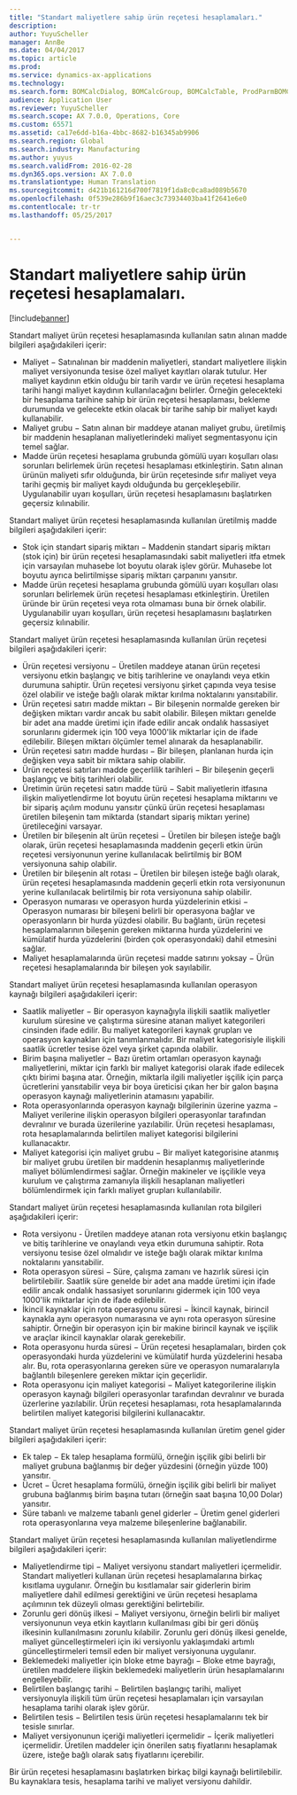 ```yaml
---
title: "Standart maliyetlere sahip ürün reçetesi hesaplamaları."
description: 
author: YuyuScheller
manager: AnnBe
ms.date: 04/04/2017
ms.topic: article
ms.prod: 
ms.service: dynamics-ax-applications
ms.technology: 
ms.search.form: BOMCalcDialog, BOMCalcGroup, BOMCalcTable, ProdParmBOMCalc
audience: Application User
ms.reviewer: YuyuScheller
ms.search.scope: AX 7.0.0, Operations, Core
ms.custom: 65571
ms.assetid: ca17e6dd-b16a-4bbc-8682-b16345ab9906
ms.search.region: Global
ms.search.industry: Manufacturing
ms.author: yuyus
ms.search.validFrom: 2016-02-28
ms.dyn365.ops.version: AX 7.0.0
ms.translationtype: Human Translation
ms.sourcegitcommit: d421b161216d700f7819f1da8c0ca8ad089b5670
ms.openlocfilehash: 0f539e286b9f16aec3c73934403ba41f2641e6e0
ms.contentlocale: tr-tr
ms.lasthandoff: 05/25/2017


---
```


# <a name="bom-calculations-with-standard-costs"></a>Standart maliyetlere sahip ürün reçetesi hesaplamaları.

[!include[banner](../includes/banner.md)]




Standart maliyet ürün reçetesi hesaplamasında kullanılan satın alınan madde bilgileri aşağıdakileri içerir:
-   Maliyet − Satınalınan bir maddenin maliyetleri, standart maliyetlere ilişkin maliyet versiyonunda tesise özel maliyet kayıtları olarak tutulur. Her maliyet kaydının etkin olduğu bir tarih vardır ve ürün reçetesi hesaplama tarihi hangi maliyet kaydının kullanılacağını belirler. Örneğin gelecekteki bir hesaplama tarihine sahip bir ürün reçetesi hesaplaması, bekleme durumunda ve gelecekte etkin olacak bir tarihe sahip bir maliyet kaydı kullanabilir.
-   Maliyet grubu − Satın alınan bir maddeye atanan maliyet grubu, üretilmiş bir maddenin hesaplanan maliyetlerindeki maliyet segmentasyonu için temel sağlar.
-   Madde ürün reçetesi hesaplama grubunda gömülü uyarı koşulları olası sorunları belirlemek ürün reçetesi hesaplaması etkinleştirin. Satın alınan ürünün maliyeti sıfır olduğunda, bir ürün reçetesinde sıfır maliyet veya tarihi geçmiş bir maliyet kaydı olduğunda bu gerçekleşebilir. Uygulanabilir uyarı koşulları, ürün reçetesi hesaplamasını başlatırken geçersiz kılınabilir.

Standart maliyet ürün reçetesi hesaplamasında kullanılan üretilmiş madde bilgileri aşağıdakileri içerir:
-   Stok için standart sipariş miktarı − Maddenin standart sipariş miktarı (stok için) bir ürün reçetesi hesaplamasındaki sabit maliyetleri itfa etmek için varsayılan muhasebe lot boyutu olarak işlev görür. Muhasebe lot boyutu ayrıca belirtilmişse sipariş miktarı çarpanını yansıtır.
-   Madde ürün reçetesi hesaplama grubunda gömülü uyarı koşulları olası sorunları belirlemek ürün reçetesi hesaplaması etkinleştirin. Üretilen üründe bir ürün reçetesi veya rota olmaması buna bir örnek olabilir. Uygulanabilir uyarı koşulları, ürün reçetesi hesaplamasını başlatırken geçersiz kılınabilir.

Standart maliyet ürün reçetesi hesaplamasında kullanılan ürün reçetesi bilgileri aşağıdakileri içerir:
-   Ürün reçetesi versiyonu − Üretilen maddeye atanan ürün reçetesi versiyonu etkin başlangıç ve bitiş tarihlerine ve onaylandı veya etkin durumuna sahiptir. Ürün reçetesi versiyonu şirket çapında veya tesise özel olabilir ve isteğe bağlı olarak miktar kırılma noktalarını yansıtabilir.
-   Ürün reçetesi satırı madde miktarı − Bir bileşenin normalde gereken bir değişken miktarı vardır ancak bu sabit  olabilir. Bileşen miktarı genelde bir adet ana madde üretimi için ifade edilir ancak ondalık hassasiyet sorunlarını gidermek için 100 veya 1000'lik miktarlar için de ifade edilebilir. Bileşen miktarı ölçümler temel alınarak da hesaplanabilir.
-   Ürün reçetesi satırı madde hurdası − Bir bileşen, planlanan hurda için değişken veya sabit bir miktara sahip olabilir.
-   Ürün reçetesi satırları madde geçerlilik tarihleri − Bir bileşenin geçerli başlangıç ve bitiş tarihleri olabilir.
-   Üretimin ürün reçetesi satırı madde türü − Sabit maliyetlerin itfasına ilişkin maliyetlendirme lot boyutu ürün reçetesi hesaplama miktarını ve bir sipariş açılım modunu yansıtır çünkü ürün reçetesi hesaplaması üretilen bileşenin tam miktarda (standart sipariş miktarı yerine) üretileceğini varsayar.
-   Üretilen bir bileşenin alt ürün reçetesi − Üretilen bir bileşen isteğe bağlı olarak, ürün reçetesi hesaplamasında maddenin geçerli etkin ürün reçetesi versiyonunun yerine kullanılacak belirtilmiş bir BOM versiyonuna sahip olabilir.
-   Üretilen bir bileşenin alt rotası − Üretilen bir bileşen isteğe bağlı olarak, ürün reçetesi hesaplamasında maddenin geçerli etkin rota versiyonunun yerine kullanılacak belirtilmiş bir rota versiyonuna sahip olabilir.
-   Operasyon numarası ve operasyon hurda yüzdelerinin etkisi − Operasyon numarası bir bileşeni belirli bir operasyona bağlar ve operasyonların bir hurda yüzdesi olabilir. Bu bağlantı, ürün reçetesi hesaplamalarının bileşenin gereken miktarına hurda yüzdelerini ve kümülatif hurda yüzdelerini (birden çok operasyondaki) dahil etmesini sağlar.
-   Maliyet hesaplamalarında ürün reçetesi madde satırını yoksay − Ürün reçetesi hesaplamalarında bir bileşen yok sayılabilir.

Standart maliyet ürün reçetesi hesaplamasında kullanılan operasyon kaynağı bilgileri aşağıdakileri içerir:
-   Saatlik maliyetler − Bir operasyon kaynağıyla ilişkili saatlik maliyetler kurulum süresine ve çalıştırma süresine atanan maliyet kategorileri cinsinden ifade edilir. Bu maliyet kategorileri kaynak grupları ve operasyon kaynakları için tanımlanmalıdır. Bir maliyet kategorisiyle ilişkili saatlik ücretler tesise özel veya şirket çapında olabilir.
-   Birim başına maliyetler − Bazı üretim ortamları operasyon kaynağı maliyetlerini, miktar için farklı bir maliyet kategorisi olarak ifade edilecek çıktı birimi başına atar. Örneğin, miktarla ilgili maliyetler işçilik için parça ücretlerini yansıtabilir veya bir boya üreticisi çıkan her bir galon başına operasyon kaynağı maliyetlerinin atamasını yapabilir.
-   Rota operasyonlarında operasyon kaynağı bilgilerinin üzerine yazma − Maliyet verilerine ilişkin operasyon bilgileri operasyonlar tarafından devralınır ve burada üzerilerine yazılabilir. Ürün reçetesi hesaplaması, rota hesaplamalarında belirtilen maliyet kategorisi bilgilerini kullanacaktır.
-   Maliyet kategorisi için maliyet grubu − Bir maliyet kategorisine atanmış bir maliyet grubu üretilen bir maddenin hesaplanmış maliyetlerinde maliyet bölümlendirmesi sağlar. Örneğin makineler ve işçilikle veya kurulum ve çalıştırma zamanıyla ilişkili hesaplanan maliyetleri bölümlendirmek için farklı maliyet grupları kullanılabilir.

Standart maliyet ürün reçetesi hesaplamasında kullanılan rota bilgileri aşağıdakileri içerir:
-   Rota versiyonu - Üretilen maddeye atanan rota versiyonu etkin başlangıç ve bitiş tarihlerine ve onaylandı veya etkin durumuna sahiptir. Rota versiyonu tesise özel olmalıdır ve isteğe bağlı olarak miktar kırılma noktalarını yansıtabilir.
-   Rota operasyon süresi − Süre, çalışma zamanı ve hazırlık süresi için belirtilebilir. Saatlik süre genelde bir adet ana madde üretimi için ifade edilir ancak ondalık hassasiyet sorunlarını gidermek için 100 veya 1000'lik miktarlar için de ifade edilebilir.
-   İkincil kaynaklar için rota operasyonu süresi − İkincil kaynak, birincil kaynakla aynı operasyon numarasına ve aynı rota operasyon süresine sahiptir. Örneğin bir operasyon için bir makine birincil kaynak ve işçilik ve araçlar ikincil kaynaklar olarak gerekebilir.
-   Rota operasyonu hurda süresi − Ürün reçetesi hesaplamaları, birden çok operasyondaki hurda yüzdelerini ve kümülatif hurda yüzdelerini hesaba alır. Bu, rota operasyonlarına gereken süre ve operasyon numaralarıyla bağlantılı bileşenlere gereken miktar için geçerlidir.
-   Rota operasyonu için maliyet kategorisi − Maliyet kategorilerine ilişkin operasyon kaynağı bilgileri operasyonlar tarafından devralınır ve burada üzerlerine yazılabilir. Ürün reçetesi hesaplaması, rota hesaplamalarında belirtilen maliyet kategorisi bilgilerini kullanacaktır.

Standart maliyet ürün reçetesi hesaplamasında kullanılan üretim genel gider bilgileri aşağıdakileri içerir:
-   Ek talep − Ek talep hesaplama formülü, örneğin işçilik gibi belirli bir maliyet grubuna bağlanmış bir değer yüzdesini (örneğin yüzde 100) yansıtır.
-   Ücret − Ücret hesaplama formülü, örneğin işçilik gibi belirli bir maliyet grubuna bağlanmış birim başına tutarı (örneğin saat başına 10,00 Dolar) yansıtır.
-   Süre tabanlı ve malzeme tabanlı genel giderler − Üretim genel giderleri rota operasyonlarına veya malzeme bileşenlerine bağlanabilir.

Standart maliyet ürün reçetesi hesaplamasında kullanılan maliyetlendirme bilgileri aşağıdakileri içerir:
-   Maliyetlendirme tipi − Maliyet versiyonu standart maliyetleri içermelidir. Standart maliyetleri kullanan ürün reçetesi hesaplamalarına birkaç kısıtlama uygulanır. Örneğin bu kısıtlamalar sair giderlerin birim maliyetlere dahil edilmesi gerektiğini ve ürün reçetesi hesaplama açılımının tek düzeyli olması gerektiğini belirtebilir.
-   Zorunlu geri dönüş ilkesi − Maliyet versiyonu, örneğin belirli bir maliyet versiyonunun veya etkin kayıtların kullanılması gibi bir geri dönüş ilkesinin kullanılmasını zorunlu kılabilir. Zorunlu geri dönüş ilkesi genelde, maliyet güncelleştirmeleri için iki versiyonlu yaklaşımdaki artımlı güncelleştirmeleri temsil eden bir maliyet versiyonuna uygulanır.
-   Beklemedeki maliyetler için bloke etme bayrağı − Bloke etme bayrağı, üretilen maddelere ilişkin beklemedeki maliyetlerin ürün hesaplamalarını engelleyebilir.
-   Belirtilen başlangıç tarihi − Belirtilen başlangıç tarihi, maliyet versiyonuyla ilişkili tüm ürün reçetesi hesaplamaları için varsayılan hesaplama tarihi olarak işlev görür.
-   Belirtilen tesis − Belirtilen tesis ürün reçetesi hesaplamalarını tek bir tesisle sınırlar.
-   Maliyet versiyonunun içeriği maliyetleri içermelidir − İçerik maliyetleri içermelidir. Üretilen maddeler için önerilen satış fiyatlarını hesaplamak üzere, isteğe bağlı olarak satış fiyatlarını içerebilir.

Bir ürün reçetesi hesaplamasını başlatırken birkaç bilgi kaynağı belirtilebilir. Bu kaynaklara tesis, hesaplama tarihi ve maliyet versiyonu dahildir.






